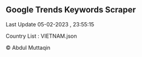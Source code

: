 

## Google Trends Keywords Scraper 
 
Last Update 05-02-2023 , 23:55:15

Country List :
VIETNAM.json



© Abdul Muttaqin 
